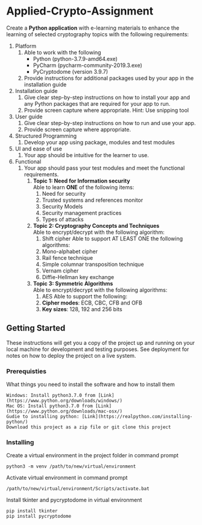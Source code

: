# Applied-Crypto-Assignment
Create a **Python application** with e-learning materials to enhance the learning of selected cryptography topics with the following requirements:
1. Platform
    1) Able to work with the following
        - Python (python-3.7.9-amd64.exe)
        - PyCharm (pycharm-community-2019.3.exe)
        - PyCryptodome (version 3.9.7)
    2) Provide instructions for additional packages used by your app in the installation guide
2. Installation guide
    1) Give clear step-by-step instructions on how to install your app and any Python packages that
       are required for your app to run.
    2) Provide screen capture where appropriate. Hint: Use snipping tool
3. User guide
    1) Give clear step-by-step instructions on how to run and use your app.
    2) Provide screen capture where appropriate.
4. Structured Programming
    1) Develop your app using package, modules and test modules
5. UI and ease of use
    1) Your app should be intuitive for the learner to use.
6. Functional
    1) Your app should pass your test modules and meet the functional requirements.
        1) **Topic 1: Need for Information security**\
            Able to learn **ONE** of the following items:
            1. Need for security
            2. Trusted systems and references monitor
            3. Security Models
            4. Security management practices
            5. Types of attacks
        2) **Topic 2: Cryptography Concepts and Techniques**\
            Able to encrypt/decrypt with the following algorithm:
            1) Shift cipher
            Able to support AT LEAST ONE the following algorithms:
            1) Mono-alphabet cipher
            2) Rail fence technique
            3) Simple columnar transposition technique
            4) Vernam cipher
            5) Diffie-Hellman key exchange
        3) **Topic 3: Symmetric Algorithms**\
            Able to encrypt/decrypt with the following algorithms:
            1) AES
            Able to support the following:
            1) **Cipher modes**: ECB, CBC, CFB and OFB
            2) **Key sizes**: 128, 192 and 256 bits

## Getting Started
These instructions will get you a copy of the project up and running on your local machine for development and testing purposes. See deployment for notes on how to deploy the project on a live system.

### Prerequisties
What things you need to install the software and how to install them
```
Windows: Install python3.7.0 from [Link](https://www.python.org/downloads/windows/)
Mac OS: Install python3.7.0 from [Link](https://www.python.org/downloads/mac-osx/)
Gudie to installing python: [Link](https://realpython.com/installing-python/)
Download this project as a zip file or git clone this project
```

### Installing
Create a virtual environment in the project folder in command prompt
```
python3 -m venv /path/to/new/virtual/environment
```
Activate virtual environment in command prompt
```
/path/to/new/virtual/environment/Scripts/activate.bat
```
Install tkinter and pycryptodome in virtual environment
```
pip install tkinter
pip install pycryptodome
```

